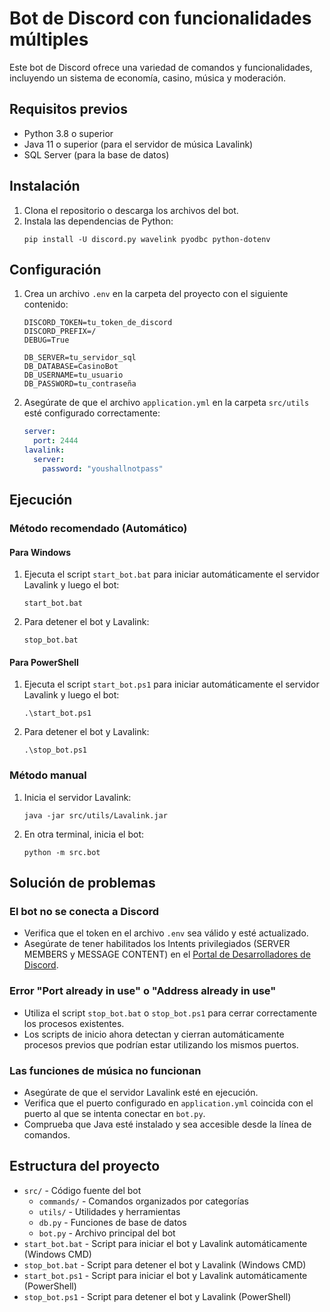 # Bot de Discord con funcionalidades múltiples

Este bot de Discord ofrece una variedad de comandos y funcionalidades, incluyendo un sistema de economía, casino, música y moderación.

## Requisitos previos

- Python 3.8 o superior
- Java 11 o superior (para el servidor de música Lavalink)
- SQL Server (para la base de datos)

## Instalación

1. Clona el repositorio o descarga los archivos del bot.
2. Instala las dependencias de Python:
   ```
   pip install -U discord.py wavelink pyodbc python-dotenv
   ```

## Configuración

1. Crea un archivo `.env` en la carpeta del proyecto con el siguiente contenido:
   ```
   DISCORD_TOKEN=tu_token_de_discord
   DISCORD_PREFIX=/
   DEBUG=True
   
   DB_SERVER=tu_servidor_sql
   DB_DATABASE=CasinoBot
   DB_USERNAME=tu_usuario
   DB_PASSWORD=tu_contraseña
   ```

2. Asegúrate de que el archivo `application.yml` en la carpeta `src/utils` esté configurado correctamente:
   ```yaml
   server:
     port: 2444
   lavalink:
     server:
       password: "youshallnotpass"
   ```

## Ejecución

### Método recomendado (Automático)

#### Para Windows

1. Ejecuta el script `start_bot.bat` para iniciar automáticamente el servidor Lavalink y luego el bot:
   ```
   start_bot.bat
   ```

2. Para detener el bot y Lavalink:
   ```
   stop_bot.bat
   ```

#### Para PowerShell

1. Ejecuta el script `start_bot.ps1` para iniciar automáticamente el servidor Lavalink y luego el bot:
   ```
   .\start_bot.ps1
   ```

2. Para detener el bot y Lavalink:
   ```
   .\stop_bot.ps1
   ```

### Método manual

1. Inicia el servidor Lavalink:
   ```
   java -jar src/utils/Lavalink.jar
   ```

2. En otra terminal, inicia el bot:
   ```
   python -m src.bot
   ```

## Solución de problemas

### El bot no se conecta a Discord

- Verifica que el token en el archivo `.env` sea válido y esté actualizado.
- Asegúrate de tener habilitados los Intents privilegiados (SERVER MEMBERS y MESSAGE CONTENT) en el [Portal de Desarrolladores de Discord](https://discord.com/developers/applications).

### Error "Port already in use" o "Address already in use"

- Utiliza el script `stop_bot.bat` o `stop_bot.ps1` para cerrar correctamente los procesos existentes.
- Los scripts de inicio ahora detectan y cierran automáticamente procesos previos que podrían estar utilizando los mismos puertos.

### Las funciones de música no funcionan

- Asegúrate de que el servidor Lavalink esté en ejecución.
- Verifica que el puerto configurado en `application.yml` coincida con el puerto al que se intenta conectar en `bot.py`.
- Comprueba que Java esté instalado y sea accesible desde la línea de comandos.

## Estructura del proyecto

- `src/` - Código fuente del bot
  - `commands/` - Comandos organizados por categorías
  - `utils/` - Utilidades y herramientas
  - `db.py` - Funciones de base de datos
  - `bot.py` - Archivo principal del bot
- `start_bot.bat` - Script para iniciar el bot y Lavalink automáticamente (Windows CMD)
- `stop_bot.bat` - Script para detener el bot y Lavalink (Windows CMD)
- `start_bot.ps1` - Script para iniciar el bot y Lavalink automáticamente (PowerShell)
- `stop_bot.ps1` - Script para detener el bot y Lavalink (PowerShell)
#
